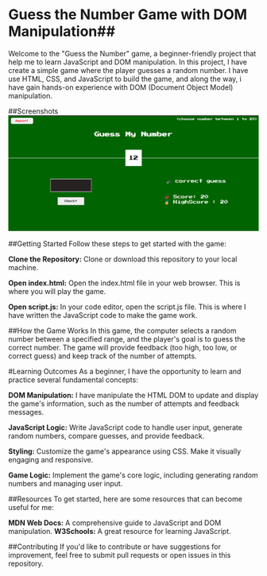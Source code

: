 # Guess the Number Game with DOM Manipulation##
Welcome to the "Guess the Number" game, a beginner-friendly project that help me to learn JavaScript and DOM manipulation. In this project, I have create a simple game where the player guesses a random number. I have use HTML, CSS, and JavaScript to build the game, and along the way, i have gain hands-on experience with DOM (Document Object Model) manipulation.

##Screenshots
![Game Screenshot](game.png?raw=true 'Optional Title')

##Getting Started
Follow these steps to get started with the game:

**Clone the Repository:** Clone or download this repository to your local machine.

**Open index.html:** Open the index.html file in your web browser. This is where you will play the game.

**Open script.js:** In your code editor, open the script.js file. This is where I have written the JavaScript code to make the game work.

##How the Game Works
In this game, the computer selects a random number between a specified range, and the player's goal is to guess the correct number. The game will provide feedback (too high, too low, or correct guess) and keep track of the number of attempts.

#Learning Outcomes
As a beginner, I have the opportunity to learn and practice several fundamental concepts:

**DOM Manipulation:** I have manipulate the HTML DOM to update and display the game's information, such as the number of attempts and feedback messages.

**JavaScript Logic:** Write JavaScript code to handle user input, generate random numbers, compare guesses, and provide feedback.

**Styling:** Customize the game's appearance using CSS. Make it visually engaging and responsive.

**Game Logic:** Implement the game's core logic, including generating random numbers and managing user input.

##Resources
To get started, here are some resources that can become useful for me:

**MDN Web Docs:** A comprehensive guide to JavaScript and DOM manipulation.
**W3Schools:** A great resource for learning JavaScript.

##Contributing
If you'd like to contribute or have suggestions for improvement, feel free to submit pull requests or open issues in this repository.
